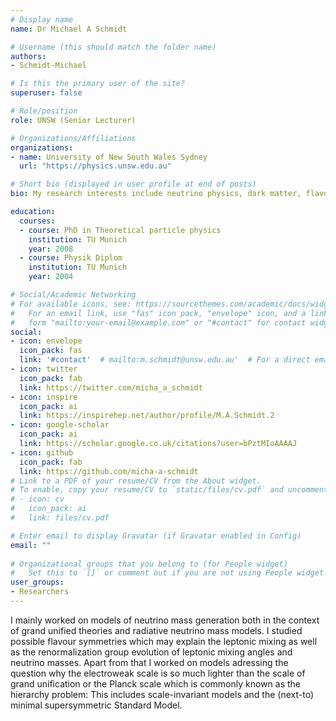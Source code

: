 ```yaml
---
# Display name
name: Dr Michael A Schmidt

# Username (this should match the folder name)
authors:
- Schmidt-Michael

# Is this the primary user of the site?
superuser: false

# Role/position
role: UNSW (Senior Lecturer)

# Organizations/Affiliations
organizations:
- name: University of New South Wales Sydney
  url: "https://physics.unsw.edu.au"

# Short bio (displayed in user profile at end of posts)
bio: My research interests include neutrino physics, dark matter, flavour physics and in general physics beyond the Standard Model.

education:
  courses:
  - course: PhD in Theoretical particle physics
    institution: TU Munich
    year: 2008
  - course: Physik Diplom
    institution: TU Munich
    year: 2004

# Social/Academic Networking
# For available icons, see: https://sourcethemes.com/academic/docs/widgets/#icons
#   For an email link, use "fas" icon pack, "envelope" icon, and a link in the
#   form "mailto:your-email@example.com" or "#contact" for contact widget.
social:
- icon: envelope
  icon_pack: fas
  link: '#contact'  # mailto:m.schmidt@unsw.edu.au'  # For a direct email link, use "mailto:test@example.org". #contact
- icon: twitter
  icon_pack: fab
  link: https://twitter.com/micha_a_schmidt
- icon: inspire
  icon_pack: ai
  link: https://inspirehep.net/author/profile/M.A.Schmidt.2
- icon: google-scholar
  icon_pack: ai
  link: https://scholar.google.co.uk/citations?user=bPztMIoAAAAJ
- icon: github
  icon_pack: fab
  link: https://github.com/micha-a-schmidt
# Link to a PDF of your resume/CV from the About widget.
# To enable, copy your resume/CV to `static/files/cv.pdf` and uncomment the lines below.  
# - icon: cv
#   icon_pack: ai
#   link: files/cv.pdf

# Enter email to display Gravatar (if Gravatar enabled in Config)
email: ""
  
# Organizational groups that you belong to (for People widget)
#   Set this to `[]` or comment out if you are not using People widget.  
user_groups:
- Researchers
---
```


I mainly worked on models of neutrino mass generation both in the context of grand unified theories and radiative neutrino mass models. I studied possible flavour symmetries which may explain the leptonic mixing as well as the renormalization group evolution of leptonic mixing angles and neutrino masses. Apart from that I worked on models adressing the question why the electroweak scale is so much lighter than the scale of grand unification or the Planck scale which is commonly known as the hierarchy problem: This includes scale-invariant models and the (next-to) minimal supersymmetric Standard Model. 

